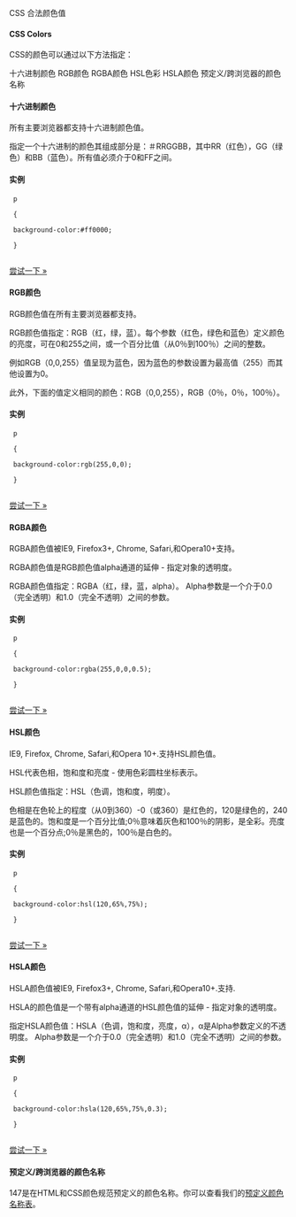  CSS 合法颜色值  

#### CSS Colors

 CSS的颜色可以通过以下方法指定：

 
十六进制颜色
 RGB颜色
 RGBA颜色
 HSL色彩
 HSLA颜色
 预定义/跨浏览器的颜色名称
 


#### 十六进制颜色

 所有主要浏览器都支持十六进制颜色值。

 指定一个十六进制的颜色其组成部分是：＃RRGGBB，其中RR（红色），GG（绿色）和BB（蓝色）。所有值必须介于0和FF之间。

  


 
#### 实例

 
```
 p

 {

 background-color:#ff0000;

 } 


```
 

[尝试一下 »](http://www.w3cschool.cc/try/try.php?filename=trycss_color_hex) 

 



#### RGB颜色

 RGB颜色值在所有主要浏览器都支持。

 RGB颜色值指定：RGB（红，绿，蓝）。每个参数（红色，绿色和蓝色）定义颜色的亮度，可在0和255之间，或一个百分比值（从0％到100％）之间的整数。

 例如RGB（0,0,255）值呈现为蓝色，因为蓝色的参数设置为最高值（255）而其他设置为0。

 此外，下面的值定义相同的颜色：RGB（0,0,255），RGB（0％，0％，100％）。

  
#### 实例

 
```
 p

 {

 background-color:rgb(255,0,0);

 } 


```
 

[尝试一下 »](http://www.w3cschool.cc/try/try.php?filename=trycss_color_rgb) 

 



#### RGBA颜色

 RGBA颜色值被IE9, Firefox3+, Chrome, Safari,和Opera10+支持。

 RGBA颜色值是RGB颜色值alpha通道的延伸 - 指定对象的透明度。

 RGBA颜色值指定：RGBA（红，绿，蓝，alpha）。 Alpha参数是一个介于0.0（完全透明）和1.0（完全不透明）之间的参数。

  
#### 实例

 
```
 p

 {

 background-color:rgba(255,0,0,0.5);

 } 


```
 

[尝试一下 »](http://www.w3cschool.cc/try/try.php?filename=trycss_color_rgba) 

 



#### HSL颜色

 IE9, Firefox, Chrome, Safari,和Opera 10+.支持HSL颜色值。

 HSL代表色相，饱和度和亮度 - 使用色彩圆柱坐标表示。

 HSL颜色值指定：HSL（色调，饱和度，明度）。

 色相是在色轮上的程度（从0到360）-0（或360）是红色的，120是绿色的，240是蓝色的。饱和度是一个百分比值;0％意味着灰色和100％的阴影，是全彩。亮度也是一个百分点;0％是黑色的，100％是白色的。

  
#### 实例

 
```
 p

 {

 background-color:hsl(120,65%,75%);

 } 


```
 

[尝试一下 »](http://www.w3cschool.cc/try/try.php?filename=trycss_color_hsl) 

 



#### HSLA颜色

 HSLA颜色值被IE9, Firefox3+, Chrome, Safari,和Opera10+.支持.

 HSLA的颜色值是一个带有alpha通道的HSL颜色值的延伸 - 指定对象的透明度。

 指定HSLA颜色值：HSLA（色调，饱和度，亮度，α），α是Alpha参数定义的不透明度。 Alpha参数是一个介于0.0（完全透明）和1.0（完全不透明）之间的参数。

  
#### 实例

 
```
 p

 {

 background-color:hsla(120,65%,75%,0.3);

 } 


```
 

[尝试一下 »](http://www.w3cschool.cc/try/try.php?filename=trycss_color_hsla) 

 



#### 预定义/跨浏览器的颜色名称

 147是在HTML和CSS颜色规范预定义的颜色名称。你可以查看我们的[预定义颜色名称表](http://www.w3cschool.cc/cssref/css-colornames.html)。

 

